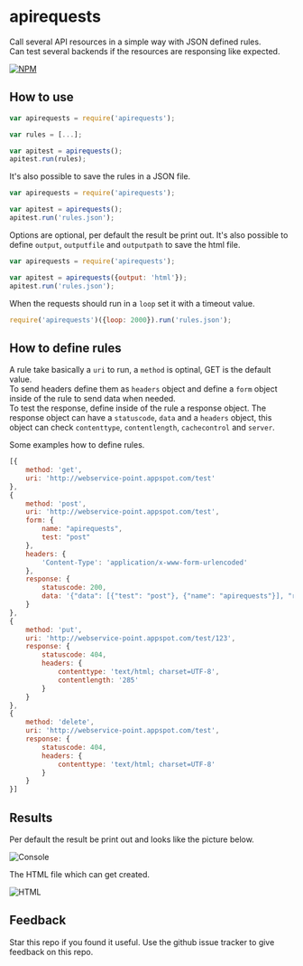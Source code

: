 # apirequests

Call several API resources in a simple way with JSON defined rules.  
Can test several backends if the resources are responsing like expected.

[![NPM](https://nodei.co/npm/apirequests.png?downloads=true&downloadRank=true&stars=true)](https://nodei.co/npm/apirequests/)

## How to use

```javascript
var apirequests = require('apirequests');

var rules = [...];

var apitest = apirequests();
apitest.run(rules);
```

It's also possible to save the rules in a JSON file.

```javascript
var apirequests = require('apirequests');

var apitest = apirequests();
apitest.run('rules.json');
```

Options are optional, per default the result be print out.
It's also possible to define `output`, `outputfile` and `outputpath` to save the html file.  

```javascript
var apirequests = require('apirequests');

var apitest = apirequests({output: 'html'});
apitest.run('rules.json');
```

When the requests should run in a `loop` set it with a timeout value.

```javascript
require('apirequests')({loop: 2000}).run('rules.json');
```

## How to define rules

A rule take basically a `uri` to run, a `method` is optinal, GET is the default value.  
To send headers define them as `headers` object and define a `form` object inside of the rule to send data when needed.  
To test the response, define inside of the rule a response object. The response object can have a `statuscode`, `data` and a `headers` object, this object can check `contenttype`, `contentlength`, `cachecontrol` and `server`.

Some examples how to define rules.

```javascript
[{
    method: 'get',
    uri: 'http://webservice-point.appspot.com/test'
},
{
    method: 'post', 
    uri: 'http://webservice-point.appspot.com/test',
    form: {
        name: "apirequests",
        test: "post"
    },
    headers: { 
        'Content-Type': 'application/x-www-form-urlencoded'
    },
    response: {
        statuscode: 200,
        data: '{"data": [{"test": "post"}, {"name": "apirequests"}], "response": "POST"}'
    }
},
{
    method: 'put', 
    uri: 'http://webservice-point.appspot.com/test/123',
    response: {
        statuscode: 404,
        headers: {
            contenttype: 'text/html; charset=UTF-8',
            contentlength: '285'           
        }
    }
},
{
    method: 'delete', 
    uri: 'http://webservice-point.appspot.com/test',
    response: {
        statuscode: 404,
        headers: {
            contenttype: 'text/html; charset=UTF-8'
        }
    }
}]
```

## Results

Per default the result be print out and looks like the picture below.

![Console](https://dbgaecdn.appspot.com/images/apirequests_console.png)

The HTML file which can get created.

![HTML](https://dbgaecdn.appspot.com/images/apirequests_html.png)

## Feedback
Star this repo if you found it useful. Use the github issue tracker to give feedback on this repo.
